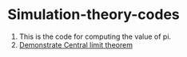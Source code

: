 # Simulation-theory-codes

1. This is the code for computing the value of pi.
2. [Demonstrate Central limit theorem](https://github.com/Varshit11/Simulation-code/tree/master/Central%20Limit%20Theorem)

